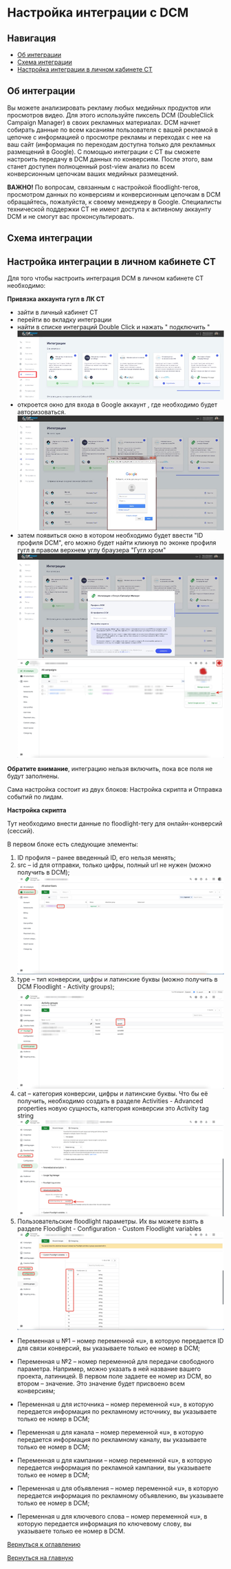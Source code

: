 # Настройка интеграции с DCM

## Навигация
* [Об интеграции ](#Об-интеграции)
* [Схема интеграции ](#Схема-интеграции)
* [Настройка интеграции в личном кабинете CT ](#Настройка-интеграции-в-личном-кабинете-CT)



## Об интеграции

Вы можете анализировать рекламу любых медийных продуктов или просмотров видео. 
Для этого используйте пиксель DCM (DoubleClick Campaign Manager) в своих рекламных материалах. 
DCM начнет собирать данные по всем касаниям пользователя с вашей рекламой в цепочке с информацией о просмотре рекламы и переходах с нее на ваш сайт (информация по переходам доступна только для рекламных размещений в Google). 
С помощью интеграции с CT вы сможете настроить передачу в DCM данных по конверсиям. После этого, вам станет доступен полноценный post-view анализ по всем конверсионным цепочкам ваших медийных размещений.

**ВАЖНО!** По вопросам, связанным с настройкой floodlight-тегов, просмотром данных по конверсиям и конверсионным цепочкам в DCM обращайтесь, пожалуйста, к своему менеджеру в Google. 
Специалисты технической поддержки CT не имеют доступа к активному аккаунту DCM и не смогут вас проконсультировать.


## Схема интеграции




## Настройка интеграции в личном кабинете CT

Для того чтобы настроить интеграция DCM в личном кабинете CT необходимо:

**Привязка аккаунта гугл в ЛК CT**
- зайти в личный кабинет CT
- перейти во вкладку интеграции
- найти в списке интеграций Double Click и нажать " подключить "
![Рис.1](images/VkladIn1.png)
- откроется окно для входа в Google аккаунт , где необходимо будет авторизоваться.
![Рис.2](images/LKCT.png)
- затем появиться окно в котором необходимо будет ввести "ID профиля DCM", его можно будет найти кликнув по эконке профиля гугл в правом верхнем углу браузера "Гугл хром"
![Рис.3](images/DCMID2.png)
![Рис.4](images/LKID.png)


**Обратите внимание**, интеграцию нельзя включить, пока все поля не будут заполнены.

Сама настройка состоит из двух блоков: Настройка скрипта и Отправка событий по лидам.

**Настройка скрипта**

Тут необходимо внести данные по floodlight-тегу для онлайн-конверсий (сессий). 

В первом блоке есть следующие элементы:
1. ID профиля – ранее введенный ID, его нельзя менять;
2. src – id для отправки, только цифры, полный url не нужен (можно получить в DCM);
![Рис.5](images/src.png)
3. type – тип конверсии, цифры и латинские буквы (можно получить в DCM Floodlight - Activity groups);
![Рис.6](images/type.png)
4. cat – категория конверсии, цифры и латинские буквы. Что бы её получить, необходимо создать в разделе Activities - Advanced properties новую сущность, категория конверсии это Activity tag string
![Рис.7](images/cat.png)
5. Пользовательские floodlight параметры. Их вы можете взять в разделе Floodlight - Configuration - Custom Floodlight variables
![Рис.8](images/Floodlight1.png)

- Переменная u №1 – номер переменной «u», в которую передается ID для связи конверсий, вы указываете только ее номер в DCM;

- Переменная u №2 – номер переменной для передачи свободного параметра. Например, можно указать в ней название вашего проекта, латиницей. В первом поле задаете ее номер из DCM, во втором – значение. Это значение будет присвоено всем конверсиям;

- Переменная u для источника – номер переменной «u», в которую передается информация по рекламному источнику, вы указываете только ее номер в DCM;

- Переменная u для канала – номер переменной «u», в которую передается информация по рекламному каналу, вы указываете только ее номер в DCM;

- Переменная u для кампании – номер переменной «u», в которую передается информация по рекламной кампании, вы указываете только ее номер в DCM;

- Переменная u для объявления – номер переменной «u», в которую передается информация по рекламному объявлению, вы указываете только ее номер в DCM;

- Переменная u для ключевого слова – номер переменной «u», в которую передается информация по ключевому слову, вы указываете только ее номер в DCM.



[Вернуться к оглавлению](#навигация)

[Вернуться на главную](/README.md/#documentation)